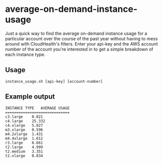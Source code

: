 # average-on-demand-instance-usage

Just a quick way to find the average on-demand instance usage for a particular account over the course of the past year without having to mess around with CloudHealth's filters. Enter your api-key and the AWS account number of the account you're interested in to get a simple breakdown of each instance type.

## Usage
```
instance_usage.sh [api-key] [account-number]
```
## Example output
```
INSTANCE TYPE	AVERAGE USAGE
=============================
c3.large	0.021
c4.large	25.332
c4.xlarge	5.827
m3.xlarge	0.596
m4.2xlarge	1.431
m4.4xlarge	1.612
r3.large	6.661
t2.large	4.999
t2.medium	3.351
t2.xlarge	0.834
```
